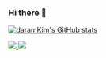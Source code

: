 ### Hi there 👋

<!--
**daramKim/daramKim** is a ✨ _special_ ✨ repository because its `README.md` (this file) appears on your GitHub profile.

Here are some ideas to get you started:

- 🔭 I’m currently working on ...
- 🌱 I’m currently learning ...
- 👯 I’m looking to collaborate on ...
- 🤔 I’m looking for help with ...
- 💬 Ask me about ...
- 📫 How to reach me: ...
- 😄 Pronouns: ...
- ⚡ Fun fact: ...
-->


[![daramKim's GitHub stats](https://github-readme-stats.vercel.app/api?username=daramKim)](https://github.com/daramKim/github-readme-stats)


 <a href="https://hadesyi.tistory.com/">
    <img src="https://badgen.net/badge/icon/EricSeokgon Developer?icon=https://caple-static.s3.ap-northeast-2.amazonaws.com/cobalt-badge.svg&label&color=5B69C3&labelColor=414C9A" />
  </a>
 <a href="https://github.com/daramKim">
    <img src="https://badgen.net/badge/icon/Buy a coffee?icon=kofi&label&color=29ABE0&labelColor=29ABE0" />
 </a>
